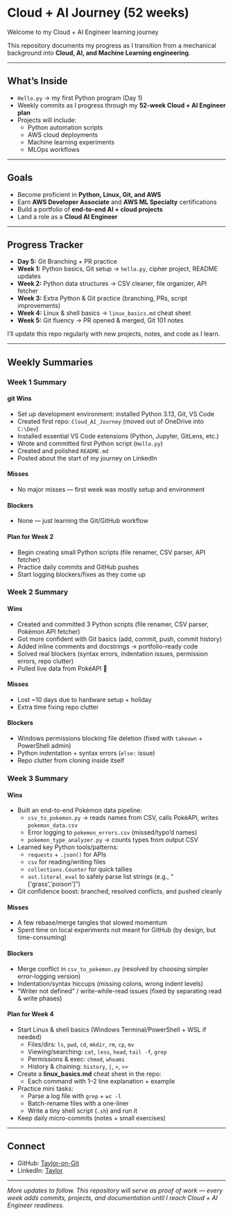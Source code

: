#  Cloud + AI Journey (52 weeks)

Welcome to my Cloud + AI Engineer learning journey   

This repository documents my progress as I transition from a mechanical background into **Cloud, AI, and Machine Learning engineering**.  

---

## What’s Inside
- `Hello.py` → my first Python program (Day 1)  
- Weekly commits as I progress through my **52-week Cloud + AI Engineer plan**  
- Projects will include:
  - Python automation scripts  
  - AWS cloud deployments  
  - Machine learning experiments  
  - MLOps workflows  

---

## Goals
- Become proficient in **Python, Linux, Git, and AWS**  
- Earn **AWS Developer Associate** and **AWS ML Specialty** certifications  
- Build a portfolio of **end-to-end AI + cloud projects**  
- Land a role as a **Cloud AI Engineer**  

---

## Progress Tracker
- **Day 5:** Git Branching + PR practice
- **Week 1:** Python basics, Git setup → `hello.py`, cipher project, README updates  
- **Week 2:** Python data structures → CSV cleaner, file organizer, API fetcher
- **Week 3:** Extra Python & Git practice (branching, PRs, script improvements)
- **Week 4:** Linux & shell basics → `linux_basics.md` cheat sheet  
- **Week 5:** Git fluency → PR opened & merged, Git 101 notes 

I’ll update this repo regularly with new projects, notes, and code as I learn.  

---

## Weekly Summaries

### Week 1 Summary

#### git Wins
- Set up development environment: installed Python 3.13, Git, VS Code  
- Created first repo: `Cloud_AI_Journey` (moved out of OneDrive into `C:\Dev`)  
- Installed essential VS Code extensions (Python, Jupyter, GitLens, etc.)  
- Wrote and committed first Python script (`Hello.py`)  
- Created and polished `README.md`  
- Posted about the start of my journey on LinkedIn  

####  Misses
- No major misses — first week was mostly setup and environment  

####  Blockers
- None — just learning the Git/GitHub workflow  

####  Plan for Week 2
- Begin creating small Python scripts (file renamer, CSV parser, API fetcher)  
- Practice daily commits and GitHub pushes  
- Start logging blockers/fixes as they come up  

### Week 2 Summary

####  Wins
- Created and committed 3 Python scripts (file renamer, CSV parser, Pokémon API fetcher)  
- Got more confident with Git basics (add, commit, push, commit history)  
- Added inline comments and docstrings → portfolio-ready code  
- Solved real blockers (syntax errors, indentation issues, permission errors, repo clutter)  
- Pulled live data from PokéAPI 🎉  

####  Misses
- Lost ~10 days due to hardware setup + holiday  
- Extra time fixing repo clutter  

####  Blockers
- Windows permissions blocking file deletion (fixed with `takeown` + PowerShell admin)  
- Python indentation + syntax errors (`else:` issue)  
- Repo clutter from cloning inside itself  

### Week 3 Summary

#### Wins
- Built an end-to-end Pokémon data pipeline:
  - `csv_to_pokemon.py` → reads names from CSV, calls PokéAPI, writes `pokemon_data.csv`
  - Error logging to `pokemon_errors.csv` (missed/typo’d names)
  - `pokemon_type_analyzer.py` → counts types from output CSV
- Learned key Python tools/patterns:
  - `requests` + `.json()` for APIs
  - `csv` for reading/writing files
  - `collections.Counter` for quick tallies
  - `ast.literal_eval` to safely parse list strings (e.g., "['grass','poison']")
- Git confidence boost: branched, resolved conflicts, and pushed cleanly

#### Misses
- A few rebase/merge tangles that slowed momentum
- Spent time on local experiments not meant for GitHub (by design, but time-consuming)

#### Blockers
- Merge conflict in `csv_to_pokemon.py` (resolved by choosing simpler error-logging version)
- Indentation/syntax hiccups (missing colons, wrong indent levels)
- “Writer not defined” / write-while-read issues (fixed by separating read & write phases)

#### Plan for Week 4
- Start Linux & shell basics (Windows Terminal/PowerShell + WSL if needed)
  - Files/dirs: `ls`, `pwd`, `cd`, `mkdir`, `rm`, `cp`, `mv`
  - Viewing/searching: `cat`, `less`, `head`, `tail -f`, `grep`
  - Permissions & exec: `chmod`, `whoami`
  - History & chaining: `history`, `|`, `>`, `>>`
- Create a **linux_basics.md** cheat sheet in the repo:
  - Each command with 1–2 line explanation + example
- Practice mini tasks:
  - Parse a log file with `grep` + `wc -l`
  - Batch-rename files with a one-liner
  - Write a tiny shell script (`.sh`) and run it
- Keep daily micro-commits (notes + small exercises)


---

## Connect
- GitHub: [Taylor-on-Git](https://github.com/Taylor-on-Git)  
- LinkedIn: [Taylor](https://www.linkedin.com/in/taylor-gilmour-47259a320/)  

---

_More updates to follow. This repository will serve as proof of work — every week adds commits, projects, and documentation until I reach Cloud + AI Engineer readiness._
